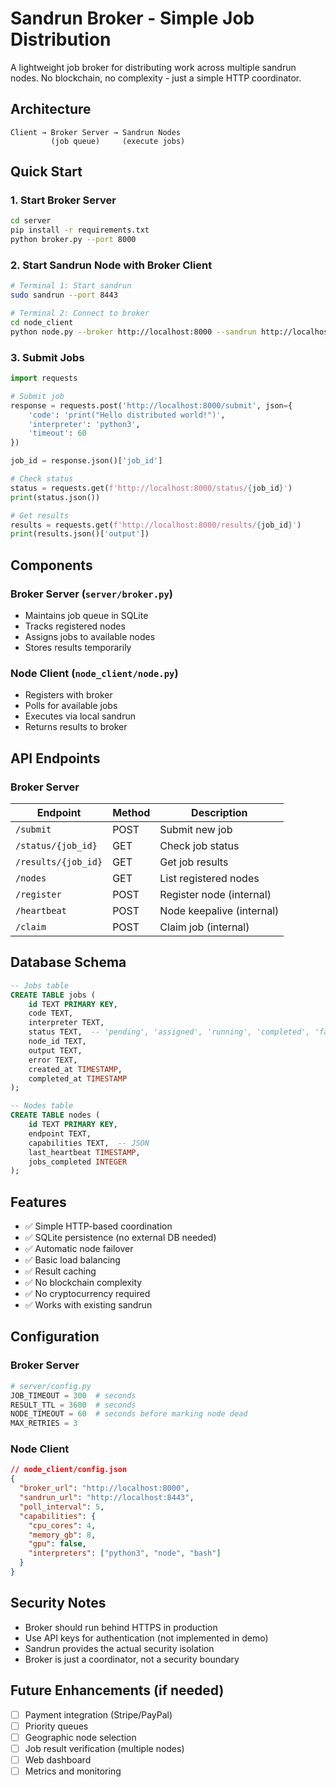 # Sandrun Broker - Simple Job Distribution

A lightweight job broker for distributing work across multiple sandrun nodes. No blockchain, no complexity - just a simple HTTP coordinator.

## Architecture

```
Client → Broker Server → Sandrun Nodes
         (job queue)     (execute jobs)
```

## Quick Start

### 1. Start Broker Server

```bash
cd server
pip install -r requirements.txt
python broker.py --port 8000
```

### 2. Start Sandrun Node with Broker Client

```bash
# Terminal 1: Start sandrun
sudo sandrun --port 8443

# Terminal 2: Connect to broker
cd node_client
python node.py --broker http://localhost:8000 --sandrun http://localhost:8443
```

### 3. Submit Jobs

```python
import requests

# Submit job
response = requests.post('http://localhost:8000/submit', json={
    'code': 'print("Hello distributed world!")',
    'interpreter': 'python3',
    'timeout': 60
})

job_id = response.json()['job_id']

# Check status
status = requests.get(f'http://localhost:8000/status/{job_id}')
print(status.json())

# Get results
results = requests.get(f'http://localhost:8000/results/{job_id}')
print(results.json()['output'])
```

## Components

### Broker Server (`server/broker.py`)
- Maintains job queue in SQLite
- Tracks registered nodes
- Assigns jobs to available nodes
- Stores results temporarily

### Node Client (`node_client/node.py`)
- Registers with broker
- Polls for available jobs
- Executes via local sandrun
- Returns results to broker

## API Endpoints

### Broker Server

| Endpoint | Method | Description |
|----------|--------|-------------|
| `/submit` | POST | Submit new job |
| `/status/{job_id}` | GET | Check job status |
| `/results/{job_id}` | GET | Get job results |
| `/nodes` | GET | List registered nodes |
| `/register` | POST | Register node (internal) |
| `/heartbeat` | POST | Node keepalive (internal) |
| `/claim` | POST | Claim job (internal) |

## Database Schema

```sql
-- Jobs table
CREATE TABLE jobs (
    id TEXT PRIMARY KEY,
    code TEXT,
    interpreter TEXT,
    status TEXT,  -- 'pending', 'assigned', 'running', 'completed', 'failed'
    node_id TEXT,
    output TEXT,
    error TEXT,
    created_at TIMESTAMP,
    completed_at TIMESTAMP
);

-- Nodes table
CREATE TABLE nodes (
    id TEXT PRIMARY KEY,
    endpoint TEXT,
    capabilities TEXT,  -- JSON
    last_heartbeat TIMESTAMP,
    jobs_completed INTEGER
);
```

## Features

- ✅ Simple HTTP-based coordination
- ✅ SQLite persistence (no external DB needed)
- ✅ Automatic node failover
- ✅ Basic load balancing
- ✅ Result caching
- ✅ No blockchain complexity
- ✅ No cryptocurrency required
- ✅ Works with existing sandrun

## Configuration

### Broker Server
```python
# server/config.py
JOB_TIMEOUT = 300  # seconds
RESULT_TTL = 3600  # seconds
NODE_TIMEOUT = 60  # seconds before marking node dead
MAX_RETRIES = 3
```

### Node Client
```json
// node_client/config.json
{
  "broker_url": "http://localhost:8000",
  "sandrun_url": "http://localhost:8443",
  "poll_interval": 5,
  "capabilities": {
    "cpu_cores": 4,
    "memory_gb": 8,
    "gpu": false,
    "interpreters": ["python3", "node", "bash"]
  }
}
```

## Security Notes

- Broker should run behind HTTPS in production
- Use API keys for authentication (not implemented in demo)
- Sandrun provides the actual security isolation
- Broker is just a coordinator, not a security boundary

## Future Enhancements (if needed)

- [ ] Payment integration (Stripe/PayPal)
- [ ] Priority queues
- [ ] Geographic node selection
- [ ] Job result verification (multiple nodes)
- [ ] Web dashboard
- [ ] Metrics and monitoring